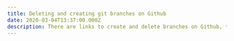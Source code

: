 ```yaml
---
title: Deleting and creating git branches on Github
date: 2020-03-04T13:37:00.000Z
description: There are links to create and delete branches on Github, this is easy to manage.
---
```

